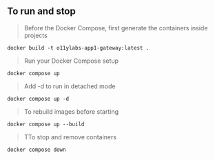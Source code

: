 ## To run and stop

> Before the Docker Compose, first generate the containers inside projects

```(bash)
docker build -t o11ylabs-app1-gateway:latest .
```

> Run your Docker Compose setup

```(bash)
docker compose up
```

> Add -d to run in detached mode

```(bash)
docker compose up -d
```

> To rebuild images before starting

```(bash)
docker compose up --build
```

> TTo stop and remove containers

```(bash)
docker compose down
```